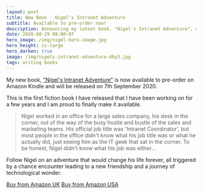```yaml
---
layout: post
title: New Book - Nigel's Intranet Adventure
subtitle: Available to pre-order now!
description: Announcing my latest book, "Nigel's Intranet Adventure", available to pre-order now
date: 2020-08-29 08:00:07
hero_image: /img/nigel-hero-image.jpg
hero_height: is-large
hero_darken: true
image: /img/nigels-intranet-adventure-4by3.jpg
tags: writing books 
---
```


My new book, ["Nigel's Intranet Adventure"](/products/nigels-intranet-adventure.html) is now available to pre-order on Amazon Kindle and will be released on 7th September 2020.

This is the first fiction book I have released that I have been working on for a few years and I am proud to finally make it available. 

> Nigel worked in an office for a large sales company, his desk in the corner, out of the way of the busy hustle and bustle of the sales and marketing teams. His official job title was 'Intranet Coordinator', but most people in the office didn't know what his job title was or what he actually did, just seeing him as the IT geek that sat in the corner. To be honest, Nigel didn't know what his job was either...

Follow Nigel on an adventure that would change his life forever, all triggered by a chance encounter leading to a new friendship and a journey of technological wonder.

<div class="buttons is-centered">
<a href="https://www.amazon.co.uk/dp/B08GTYPX2W/" class="button is-info" target="_blank">Buy from Amazon UK</a>
<a href="http://www.amazon.com/dp/B08GTYPX2W/" class="button is-info" target="_blank">Buy from Amazon USA</a>
</div>